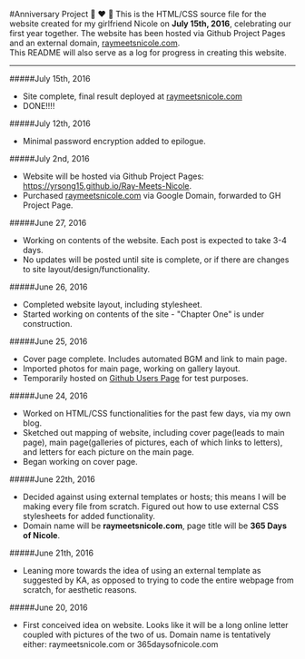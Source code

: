 #Anniversary Project :rabbit: :heart: :pig: 
This is the HTML/CSS source file for the website created for my girlfriend Nicole on **July 15th, 2016**, celebrating our first year together. The website has been hosted via Github Project Pages and an external domain, [raymeetsnicole.com](https://yrsong15.github.io/Ray-Meets-Nicole).    
This README will also serve as a log for progress in creating this website.

---
#####July 15th, 2016
+ Site complete, final result deployed at [raymeetsnicole.com](http://raymeetsnicole.com)
+ DONE!!!!

#####July 12th, 2016
+ Minimal password encryption added to epilogue.

#####July 2nd, 2016
+ Website will be hosted via Github Project Pages: https://yrsong15.github.io/Ray-Meets-Nicole.
+ Purchased [raymeetsnicole.com](http://raymeetsnicole.com) via Google Domain, forwarded to GH Project Page.

#####June 27, 2016
+ Working on contents of the website. Each post is expected to take 3-4 days.
+ No updates will be posted until site is complete, or if there are changes to site layout/design/functionality.

#####June 26, 2016
+ Completed website layout, including stylesheet.
+ Started working on contents of the site - "Chapter One" is under construction.

#####June 25, 2016
+ Cover page complete. Includes automated BGM and link to main page. 
+ Imported photos for main page, working on gallery layout.
+ Temporarily hosted on [Github Users Page](https://yrsong15.github.io/) for test purposes.

#####June 24, 2016
+ Worked on HTML/CSS functionalities for the past few days, via my own blog.
+ Sketched out mapping of website, including cover page(leads to main page), main page(galleries of pictures, each of which links to letters), and letters for each picture on the main page.
+ Began working on cover page.

#####June 22th, 2016
+ Decided against using external templates or hosts; this means I will be making every file from scratch. Figured out how to use external CSS stylesheets for added functionality.
+ Domain name will be **raymeetsnicole.com**, page title will be **365 Days of Nicole**.

#####June 21th, 2016
+ Leaning more towards the idea of using an external template as suggested by KA, as opposed to trying to code the entire webpage from scratch, for aesthetic reasons.    


#####June 20, 2016
+ First conceived idea on website. Looks like it will be a long online letter coupled with pictures of the two of us. Domain name is tentatively either: raymeetsnicole.com or 365daysofnicole.com
